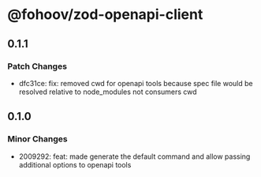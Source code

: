 # @fohoov/zod-openapi-client

## 0.1.1

### Patch Changes

- dfc31ce: fix: removed cwd for openapi tools because spec file would be resolved relative to node_modules not consumers cwd

## 0.1.0

### Minor Changes

- 2009292: feat: made generate the default command and allow passing additional options to openapi tools
